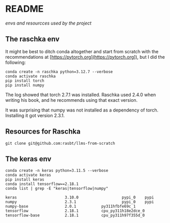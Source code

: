 # README

*envs and resourcces used by the project*

## The raschka env

It might be best to ditch conda altogether and start from scratch with the 
recommendations at [https://pytorch.org](https://pytorch.org]), but I did
the following:

```
conda create -n raschka python=3.12.7 --verbose
conda activate raschka
pip install torch
pip install numpy
```

The log showed that torch 2.7.1 was installed. Raschka used 2.4.0 when writing his book, and
he recommends using that exact version.

It was surprising that numpy was not installed as a dependency of torch. Installing it got
version 2.3.1.

## Resources for Raschka

```
git clone git@github.com:rasbt/llms-from-scratch
```

## The keras env

```
conda create -n keras python=3.11.5 --verbose
conda activate keras
pip install keras
conda install tensorflow==2.18.1
conda list | grep -E "keras|tensorflow|numpy"
```

```
keras                     3.10.0                   pypi_0    pypi
numpy                     2.3.1                    pypi_0    pypi
numpy-base                2.0.1           py311hfbfe69c_1  
tensorflow                2.18.1          cpu_py311h18e2dce_0  
tensorflow-base           2.18.1          cpu_py311h97f355d_0  
```
